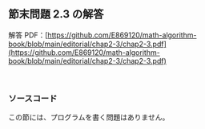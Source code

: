 ## 節末問題 2.3 の解答

解答 PDF：[https://github.com/E869120/math-algorithm-book/blob/main/editorial/chap2-3/chap2-3.pdf](https://github.com/E869120/math-algorithm-book/blob/main/editorial/chap2-3/chap2-3.pdf)

<br />

### ソースコード

この節には、プログラムを書く問題はありません。